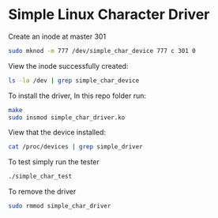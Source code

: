 # Simple Linux Character Driver

Create an inode at master 301
```bash
sudo mknod -m 777 /dev/simple_char_device 777 c 301 0
```

View the inode successfully created:
```bash
ls -la /dev | grep simple_char_device
```

To install the driver,
In this repo folder run:
```bash
make
sudo insmod simple_char_driver.ko
```

View that the device installed:
```bash
cat /proc/devices | grep simple_driver
```

To test simply run the tester
```bash
./simple_char_test
```


To remove the driver
```bash
sudo rmmod simple_char_driver
```


